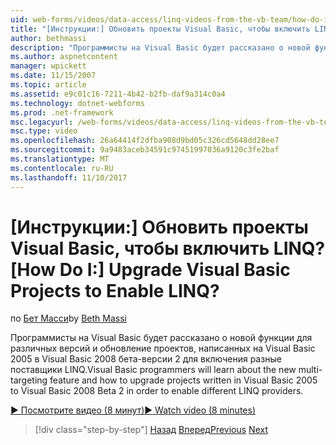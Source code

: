 ```yaml
---
uid: web-forms/videos/data-access/linq-videos-from-the-vb-team/how-do-i-upgrade-visual-basic-projects-to-enable-linq
title: "[Инструкции:] Обновить проекты Visual Basic, чтобы включить LINQ? | Документы Майкрософт"
author: bethmassi
description: "Программисты на Visual Basic будет рассказано о новой функции для различных версий и обновление проектов, написанных на Visual Basic 2005 до бета-версии Visual Basic 2008..."
ms.author: aspnetcontent
manager: wpickett
ms.date: 11/15/2007
ms.topic: article
ms.assetid: e9c01c16-7211-4b42-b2fb-daf9a314c0a4
ms.technology: dotnet-webforms
ms.prod: .net-framework
msc.legacyurl: /web-forms/videos/data-access/linq-videos-from-the-vb-team/how-do-i-upgrade-visual-basic-projects-to-enable-linq
msc.type: video
ms.openlocfilehash: 26a64414f2dfba908d9bd05c326cd5648dd28ee7
ms.sourcegitcommit: 9a9483aceb34591c97451997036a9120c3fe2baf
ms.translationtype: MT
ms.contentlocale: ru-RU
ms.lasthandoff: 11/10/2017
---
```

<a name="how-do-i-upgrade-visual-basic-projects-to-enable-linq"></a><span data-ttu-id="9c168-104">[Инструкции:] Обновить проекты Visual Basic, чтобы включить LINQ?</span><span class="sxs-lookup"><span data-stu-id="9c168-104">[How Do I:] Upgrade Visual Basic Projects to Enable LINQ?</span></span>
====================
<span data-ttu-id="9c168-105">по [Бет Масси](https://github.com/bethmassi)</span><span class="sxs-lookup"><span data-stu-id="9c168-105">by [Beth Massi](https://github.com/bethmassi)</span></span>

<span data-ttu-id="9c168-106">Программисты на Visual Basic будет рассказано о новой функции для различных версий и обновление проектов, написанных на Visual Basic 2005 в Visual Basic 2008 бета-версии 2 для включения разные поставщики LINQ.</span><span class="sxs-lookup"><span data-stu-id="9c168-106">Visual Basic programmers will learn about the new multi-targeting feature and how to upgrade projects written in Visual Basic 2005 to Visual Basic 2008 Beta 2 in order to enable different LINQ providers.</span></span>

[<span data-ttu-id="9c168-107">&#9654; Посмотрите видео (8 минут)</span><span class="sxs-lookup"><span data-stu-id="9c168-107">&#9654; Watch video (8 minutes)</span></span>](https://channel9.msdn.com/Blogs/ASP-NET-Site-Videos/how-do-i-upgrade-visual-basic-projects-to-enable-linq)

>[!div class="step-by-step"]
<span data-ttu-id="9c168-108">[Назад](how-do-i-perform-group-and-aggregate-queries.md)
[Вперед](how-do-i-get-started-with-linq-to-xml.md)</span><span class="sxs-lookup"><span data-stu-id="9c168-108">[Previous](how-do-i-perform-group-and-aggregate-queries.md)
[Next](how-do-i-get-started-with-linq-to-xml.md)</span></span>

